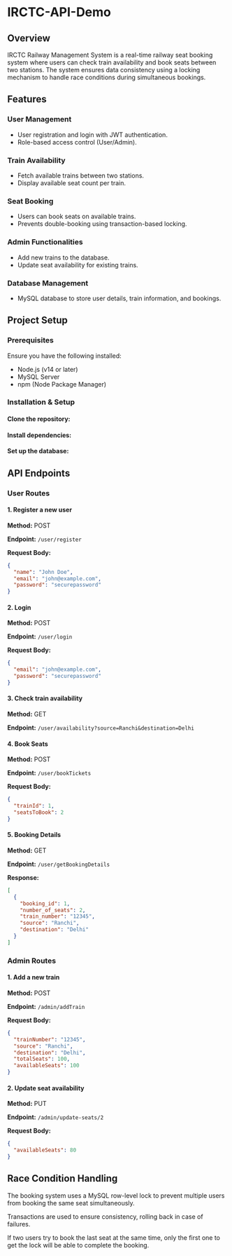 # IRCTC-API-Demo

## Overview

IRCTC Railway Management System is a real-time railway seat booking system where users can check train availability and book seats between two stations. The system ensures data consistency using a locking mechanism to handle race conditions during simultaneous bookings.

## Features

### User Management
- User registration and login with JWT authentication.
- Role-based access control (User/Admin).

### Train Availability
- Fetch available trains between two stations.
- Display available seat count per train.

### Seat Booking
- Users can book seats on available trains.
- Prevents double-booking using transaction-based locking.

### Admin Functionalities
- Add new trains to the database.
- Update seat availability for existing trains.

### Database Management
- MySQL database to store user details, train information, and bookings.

## Project Setup

### Prerequisites

Ensure you have the following installed:
- Node.js (v14 or later)
- MySQL Server
- npm (Node Package Manager)


### Installation & Setup

#### Clone the repository:

#### Install dependencies:

#### Set up the database:


## API Endpoints

### User Routes

#### 1. Register a new user

**Method:** POST

**Endpoint:** `/user/register`

**Request Body:**
```json
{
  "name": "John Doe",
  "email": "john@example.com",
  "password": "securepassword"
}
```

#### 2. Login

**Method:** POST

**Endpoint:** `/user/login`

**Request Body:**
```json
{
  "email": "john@example.com",
  "password": "securepassword"
}
```

#### 3. Check train availability

**Method:** GET

**Endpoint:** `/user/availability?source=Ranchi&destination=Delhi`


#### 4. Book Seats

**Method:** POST

**Endpoint:** `/user/bookTickets`

**Request Body:**
```json
{
  "trainId": 1,
  "seatsToBook": 2
}
```

#### 5. Booking Details

**Method:** GET

**Endpoint:** `/user/getBookingDetails`

**Response:**
```json
[
  {
    "booking_id": 1,
    "number_of_seats": 2,
    "train_number": "12345",
    "source": "Ranchi",
    "destination": "Delhi"
  }
]
```

### Admin Routes

#### 1. Add a new train

**Method:** POST

**Endpoint:** `/admin/addTrain`

**Request Body:**
```json
{
  "trainNumber": "12345",
  "source": "Ranchi",
  "destination": "Delhi",
  "totalSeats": 100,
  "availableSeats": 100
}
```

#### 2. Update seat availability

**Method:** PUT

**Endpoint:** `/admin/update-seats/2`

**Request Body:**
```json
{
  "availableSeats": 80
}
```

## Race Condition Handling

The booking system uses a MySQL row-level lock to prevent multiple users from booking the same seat simultaneously.

Transactions are used to ensure consistency, rolling back in case of failures.

If two users try to book the last seat at the same time, only the first one to get the lock will be able to complete the booking.
```` ▋
